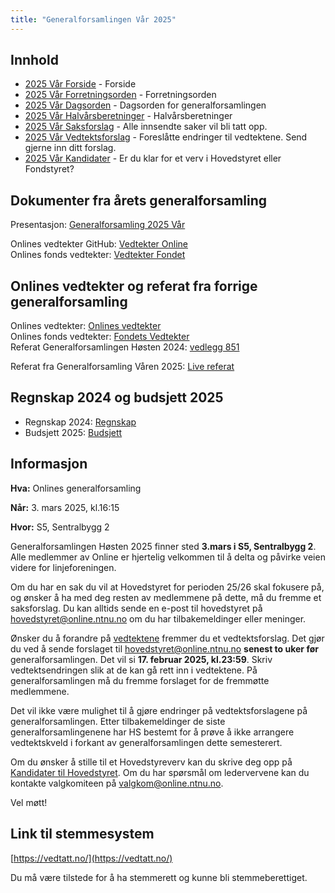 ```yaml
---
title: "Generalforsamlingen Vår 2025"
---
```


## Innhold

- [2025 Vår Forside](/generalforsamlingen/genfors2025v) - Forside
- [2025 Vår Forretningsorden](/generalforsamlingen/genfors2025v/forretningsorden) - Forretningsorden
- [2025 Vår Dagsorden](/generalforsamlingen/genfors2025v/dagsorden) - Dagsorden for generalforsamlingen
- [2025 Vår Halvårsberetninger](/generalforsamlingen/genfors2025v/aarsberetninger) - Halvårsberetninger
- [2025 Vår Saksforslag](/generalforsamlingen/genfors2025v/saksforslag) - Alle innsendte saker vil bli tatt opp.
- [2025 Vår Vedtektsforslag](/generalforsamlingen/genfors2025v/vedtekstforslag) - Foreslåtte endringer til vedtektene. Send gjerne inn ditt forslag.
- [2025 Vår Kandidater](/generalforsamlingen/genfors2025v/valg) - Er du klar for et verv i Hovedstyret eller Fondstyret?

## Dokumenter fra årets generalforsamling

Presentasjon: [Generalforsamling 2025 Vår](https://docs.google.com/presentation/d/1oOk3tX0apysQ3rkem1Q48V9zHd-uFPHXheDzIqJnKsY/edit?usp=sharing)

Onlines vedtekter GitHub: [Vedtekter Online](https://github.com/dotkom/Onlines_Vedtekter/blob/master/vedtekter.adoc)  
Onlines fonds vedtekter: [Vedtekter Fondet](https://github.com/dotkom/Onlines_Fond_Vedtekter/blob/master/vedtekter.adoc)

## Onlines vedtekter og referat fra forrige generalforsamling

Onlines vedtekter: [Onlines vedtekter](https://github.com/dotkom/Onlines_Fond_Vedtekter/blob/master/vedtekter.adoc)  
Onlines fonds vedtekter: [Fondets Vedtekter](https://github.com/dotkom/Onlines_Fond_Vedtekter/blob/master/vedtekter.adoc)  
Referat Generalforsamlingen Høsten 2024: [vedlegg 851](/attachments/851-Referat_Onlines_generalforsamling_H2024.pdf)

Referat fra Generalforsamling Våren 2025: [Live referat](https://docs.google.com/document/d/11OzQwg42CwuHX4Q1f7kdJESPVnU3WyauuC2G9kf3-04/edit?usp=sharing)

## Regnskap 2024 og budsjett 2025

- Regnskap 2024: [Regnskap](https://docs.google.com/spreadsheets/d/1w_zzaSEao8GHe1Dv-5eYl3psYHemNigsDkdfSZYzR4s/edit?usp=sharing)
- Budsjett 2025: [Budsjett](https://docs.google.com/spreadsheets/d/1A9JnuHbZ0hZxJACuQ_WWHXLQQR4AV9iY3BccLnROTEw/edit?gid=1647721186#gid=1647721186)

## Informasjon

**Hva:** Onlines generalforsamling

**Når:** 3. mars 2025, kl.16:15

**Hvor:** S5, Sentralbygg 2

Generalforsamlingen Høsten 2025 finner sted **3.mars i S5, Sentralbygg 2**. Alle medlemmer av Online er hjertelig velkommen til å delta og påvirke veien videre for linjeforeningen.

Om du har en sak du vil at Hovedstyret for perioden 25/26 skal fokusere på, og ønsker å ha med deg resten av medlemmene på dette, må du fremme et saksforslag. Du kan alltids sende en e-post til hovedstyret på [hovedstyret@online.ntnu.no](mailto:hovedstyret@online.ntnu.no) om du har tilbakemeldinger eller meninger.

Ønsker du å forandre på [vedtektene](https://github.com/dotkom/Onlines_Vedtekter/blob/master/vedtekter.pdf) fremmer du et vedtektsforslag. Det gjør du ved å sende forslaget til [hovedstyret@online.ntnu.no](mailto:hovedstyret@online.ntnu.no) **senest to uker før** generalforsamlingen. Det vil si **17. februar 2025, kl.23:59**. Skriv vedtektsendringen slik at de kan gå rett inn i vedtektene. På generalforsamlingen må du fremme forslaget for de fremmøtte medlemmene.

Det vil ikke være mulighet til å gjøre endringer på vedtektsforslagene på generalforsamlingen. Etter tilbakemeldinger de siste generalforsamlingenene har HS bestemt for å prøve å ikke arrangere vedtektskveld i forkant av generalforsamlingen dette semesterert.

Om du ønsker å stille til et Hovedstyreverv kan du skrive deg opp på [Kandidater til Hovedstyret](/generalforsamlingen/genfors2025v/valg). Om du har spørsmål om ledervervene kan du kontakte valgkomiteen på [valgkom@online.ntnu.no](mailto:valgkom@online.ntnu.no).

Vel møtt!

## Link til stemmesystem

[https://vedtatt.no/](https://vedtatt.no/)

Du må være tilstede for å ha stemmerett og kunne bli stemmeberettiget.
